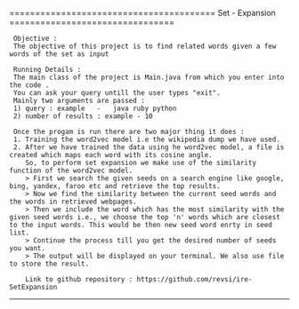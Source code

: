 ========================================   Set - Expansion  ================================

     Objective :
     The objective of this project is to find related words given a few words of the set as input
     
     Running Details :
     The main class of the project is Main.java from which you enter into the code . 
     You can ask your query untill the user types "exit".
     Mainly two arguments are passed : 
     1) query : example   -   java ruby python
     2) number of results : example - 10
     
     Once the progam is run there are two major thing it does :
     1. Training the word2vec model i.e the wikipedia dump we have used.
     2. After we have trained the data using he word2vec model, a file is created which maps each word with its cosine angle.
        So, to perform set expansion we make use of the similarity function of the word2vec model.
        > First we search the given seeds on a search engine like google, bing, yandex, faroo etc and retrieve the top results.
        > Now we find the similarity between the current seed words and the words in retrieved webpages.
        > Then we include the word which has the most similarity with the given seed words i.e., we choose the top 'n' words which are closest to the input words. This would be then new seed word enrty in seed list.
        > Continue the process till you get the desired number of seeds you want.
        > The output will be displayed on your terminal. We also use file to store the result.
        
        Link to github repository : https://github.com/revsi/ire-SetExpansion
     
--------------------------------------------------------------------------------------------------------------------------------
